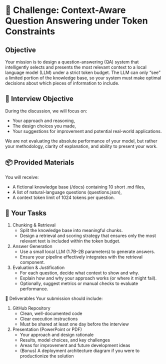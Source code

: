 # 🧩 Challenge: Context-Aware Question Answering under Token Constraints

## Objective

Your mission is to design a question-answering (QA) system that intelligently selects and presents the most relevant context to a local language model (LLM) under a strict token budget.
The LLM can only “see” a limited portion of the knowledge base, so your system must make optimal decisions about which pieces of information to include.

## 🎯 Interview Objective

During the discussion, we will focus on:

- Your approach and reasoning,
- The design choices you made,
- Your suggestions for improvement and potential real-world applications.

We are not evaluating the absolute performance of your model, but rather your methodology, clarity of explanation, and ability to present your work.

## 📦 Provided Materials

You will receive:

- A fictional knowledge base (/docs) containing 10 short .md files,
- A list of natural-language questions (questions.json),
- A context token limit of 1024 tokens per question.

## 🧠 Your Tasks

1. Chunking & Retrieval
   - Split the knowledge base into meaningful chunks.
   - Design a retrieval and scoring strategy that ensures only the most relevant text is included within the token budget.
2. Answer Generation
   - Use a small local LLM (1.7B–2B parameters) to generate answers.
   - Ensure your pipeline effectively integrates with the retrieval component.
3. Evaluation & Justification
   - For each question, decide what context to show and why.
   - Explain how and why your approach works (or where it might fail).
   - Optionally, suggest metrics or manual checks to evaluate performance.

📁 Deliverables
Your submission should include:

1. GitHub Repository
   - Clean, well-documented code
   - Clear execution instructions
   - Must be shared at least one day before the interview
2. Presentation (PowerPoint or PDF)
   - Your approach and design rationale
   - Results, model choices, and key challenges
   - Areas for improvement and future development ideas
   - (Bonus) A deployment architecture diagram if you were to productionize the solution
